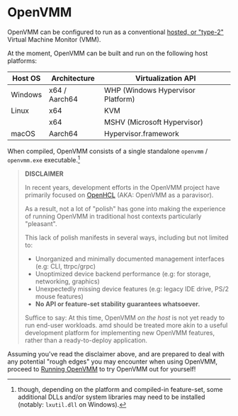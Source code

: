 # OpenVMM

OpenVMM can be configured to run as a conventional [hosted, or
"type-2"](https://en.wikipedia.org/wiki/Hypervisor#Classification) Virtual
Machine Monitor (VMM).

At the moment, OpenVMM can be built and run on the following host platforms:

| Host OS | Architecture  | Virtualization API                |
| ------- | ------------- | --------------------------------- |
| Windows | x64 / Aarch64 | WHP (Windows Hypervisor Platform) |
| Linux   | x64           | KVM                               |
|         | x64           | MSHV (Microsoft Hypervisor)       |
| macOS   | Aarch64       | Hypervisor.framework              |

When compiled, OpenVMM consists of a single standalone `openvmm` / `openvmm.exe`
executable.[^note]


> **DISCLAIMER**
>
> In recent years, development efforts in the OpenVMM project have primarily
> focused on [OpenHCL](./openhcl.md) (AKA: OpenVMM as a paravisor).
>
> As a result, not a lot of "polish" has gone into making the experience of
> running OpenVMM in traditional host contexts particularly "pleasant".
>
> This lack of polish manifests in several ways, including but not limited to:
>
> - Unorganized and minimally documented management interfaces (e.g: CLI, ttrpc/grpc)
> - Unoptimized device backend performance (e.g: for storage, networking, graphics)
> - Unexpectedly missing device features (e.g: legacy IDE drive, PS/2 mouse features)
> - **No API or feature-set stability guarantees whatsoever.**
>
> Suffice to say: At this time, OpenVMM _on the host_ is not yet ready to run
> end-user workloads. amd should be treated more akin to a useful development
> platform for implementing new OpenVMM features, rather than a ready-to-deploy
> application.

Assuming you've read the disclaimer above, and are prepared to deal with any
potential "rough edges" you may encounter when using OpenVMM, proceed to
[Running OpenVMM](./openvmm/run.md) to try OpenVMM out for yourself!

[^note]: though, depending on the platform and compiled-in feature-set, some
    additional DLLs and/or system libraries may need to be installed (notably:
    `lxutil.dll` on Windows).
